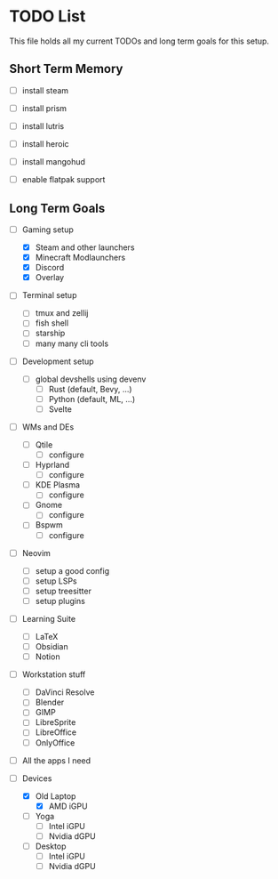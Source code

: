 # TODO List
This file holds all my current TODOs and long term goals for this setup.

## Short Term Memory

- [ ] install steam
- [ ] install prism
- [ ] install lutris
- [ ] install heroic
- [ ] install mangohud

- [ ] enable flatpak support

## Long Term Goals

- [ ] Gaming setup
    - [x] Steam and other launchers
    - [x] Minecraft Modlaunchers
    - [x] Discord
    - [x] Overlay
- [ ] Terminal setup
    - [ ] tmux and zellij
    - [ ] fish shell
    - [ ] starship
    - [ ] many many cli tools
- [ ] Development setup
    - [ ] global devshells using devenv
        - [ ] Rust (default, Bevy, ...)
        - [ ] Python (default, ML, ...)
        - [ ] Svelte
- [ ] WMs and DEs
    - [ ] Qtile
        - [ ] configure
    - [ ] Hyprland
        - [ ] configure
    - [ ] KDE Plasma
        - [ ] configure
    - [ ] Gnome
        - [ ] configure
    - [ ] Bspwm
        - [ ] configure
- [ ] Neovim
    - [ ] setup a good config
    - [ ] setup LSPs
    - [ ] setup treesitter
    - [ ] setup plugins
- [ ] Learning Suite
    - [ ] LaTeX
    - [ ] Obsidian
    - [ ] Notion
-[ ] Workstation stuff
    - [ ] DaVinci Resolve
    - [ ] Blender
    - [ ] GIMP
    - [ ] LibreSprite
    - [ ] LibreOffice
    - [ ] OnlyOffice
- [ ] All the apps I need

- [ ] Devices
    - [x] Old Laptop
        - [x] AMD iGPU
    -  [ ] Yoga
        - [ ] Intel iGPU
        - [ ] Nvidia dGPU
    - [ ] Desktop
        - [ ] Intel iGPU
        - [ ] Nvidia dGPU